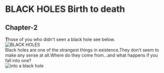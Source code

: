 # BLACK HOLES Birth to death
## Chapter-2
**T**hose of you who didn't seen a black hole see below.\
![BLACK HOLES](https://upload.wikimedia.org/wikipedia/commons/thumb/4/4f/Black_hole_-_Messier_87_crop_max_res.jpg/260px-Black_hole_-_Messier_87_crop_max_res.jpg)\
Black holes are one of the strangest things in existence.They don't seem to make any sense at all.Where do they come from...and what happens if you fall into one?\
![into a black hole](https://scx1.b-cdn.net/csz/news/800/2019/rotatingblac.jpg)
